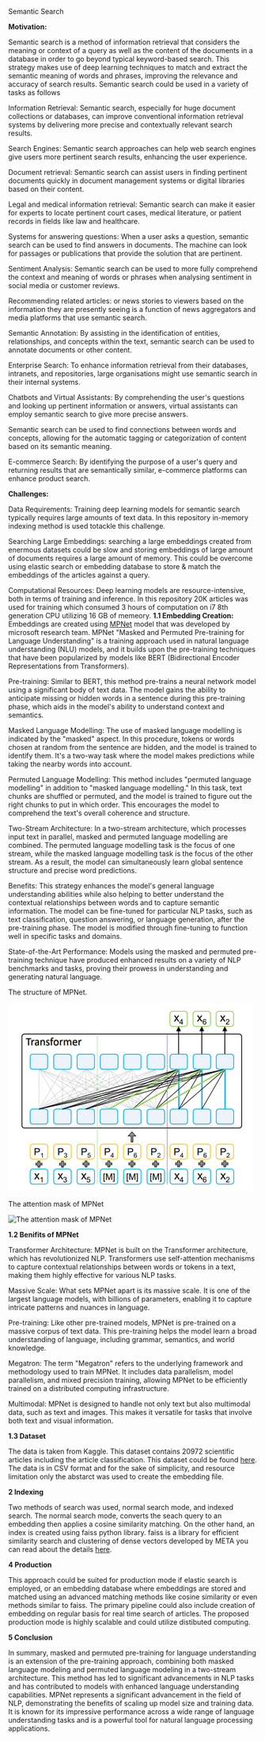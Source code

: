 Semantic Search 

**Motivation:**

Semantic search is a method of information retrieval that considers the meaning or context of a query as well as the content of the documents in a database in order to go beyond typical keyword-based search. 
This strategy makes use of deep learning techniques to match and extract the semantic meaning of words and phrases, improving the relevance and accuracy of search results. Semantic search could be used in a variety of tasks as follows


Information Retrieval: Semantic search, especially for huge document collections or databases, can improve conventional information retrieval systems by delivering more precise and contextually relevant search results.

Search Engines: Semantic search approaches can help web search engines give users more pertinent search results, enhancing the user experience.

Document retrieval: Semantic search can assist users in finding pertinent documents quickly in document management systems or digital libraries based on their content.

Legal and medical information retrieval: Semantic search can make it easier for experts to locate pertinent court cases, medical literature, or patient records in fields like law and healthcare.

Systems for answering questions: When a user asks a question, semantic search can be used to find answers in documents. The machine can look for passages or publications that provide the solution that are pertinent.

Sentiment Analysis: Semantic search can be used to more fully comprehend the context and meaning of words or phrases when analysing sentiment in social media or customer reviews.

Recommending related articles: or news stories to viewers based on the information they are presently seeing is a function of news aggregators and media platforms that use semantic search.

Semantic Annotation: By assisting in the identification of entities, relationships, and concepts within the text, semantic search can be used to annotate documents or other content.

Enterprise Search: To enhance information retrieval from their databases, intranets, and repositories, large organisations might use semantic search in their internal systems.

Chatbots and Virtual Assistants: By comprehending the user's questions and looking up pertinent information or answers, virtual assistants can employ semantic search to give more precise answers.

Semantic search can be used to find connections between words and concepts, allowing for the automatic tagging or categorization of content based on its semantic meaning.

E-commerce Search: By identifying the purpose of a user's query and returning results that are semantically similar, e-commerce platforms can enhance product search.

**Challenges:**

Data Requirements: Training deep learning models for semantic search typically requires large amounts of text data. In this repository in-memory indexing method is used totackle this challenge.

Searching Large Embeddings: searching a large embeddings created from enermous datasets could be slow and storing embeddings of large amount of documents requires a large amount of memory. 
This could be overcome using elastic search or embedding database to store & match the embeddings of the articles against a query.

Computational Resources: Deep learning models are resource-intensive, both in terms of training and inference. In this repository 20K articles was used for training which consumed 3 hours of computation on i7 8th generation CPU utilizing 16 GB of memeory.
**1.1 Embedding Creation:** 
Embeddings are created using [MPNet](https://www.microsoft.com/en-us/research/wp-content/uploads/2020/11/NIPS_MPNet.pdf "MPNet") model that was developed by microsoft research team. 
MPNet "Masked and Permuted Pre-training for Language Understanding" is a training approach used in natural language understanding (NLU) models, and it builds upon the pre-training techniques that have been popularized by models like BERT (Bidirectional Encoder Representations from Transformers).

Pre-training: Similar to BERT, this method pre-trains a neural network model using a significant body of text data. The model gains the ability to anticipate missing or hidden words in a sentence during this pre-training phase, which aids in the model's ability to understand context and semantics.

Masked Language Modelling: The use of masked language modelling is indicated by the "masked" aspect. In this procedure, tokens or words chosen at random from the sentence are hidden, and the model is trained to identify them. It's a two-way task where the model makes predictions while taking the nearby words into account.

Permuted Language Modelling: This method includes "permuted language modelling" in addition to "masked language modelling." In this task, text chunks are shuffled or permuted, and the model is trained to figure out the right chunks to put in which order. This encourages the model to comprehend the text's overall coherence and structure.

Two-Stream Architecture: In a two-stream architecture, which processes input text in parallel, masked and permuted language modelling are combined. The permuted language modelling task is the focus of one stream, while the masked language modelling task is the focus of the other stream. As a result, the model can simultaneously learn global sentence structure and precise word predictions.

Benefits: This strategy enhances the model's general language understanding abilities while also helping to better understand the contextual relationships between words and to capture semantic information.
The model can be fine-tuned for particular NLP tasks, such as text classification, question answering, or language generation, after the pre-training phase. The model is modified through fine-tuning to function well in specific tasks and domains.

State-of-the-Art Performance: Models using the masked and permuted pre-training technique have produced enhanced results on a variety of NLP benchmarks and tasks, proving their prowess in understanding and generating natural language.

The structure of MPNet.

![The structure of MPNet.](image_01.png)

The attention mask of MPNet

![The attention mask of MPNet](images/002.png "The attention mask of MPNet")

**1.2 Benifits of MPNet**

Transformer Architecture: MPNet is built on the Transformer architecture, which has revolutionized NLP. Transformers use self-attention mechanisms to capture contextual relationships between words or tokens in a text, making them highly effective for various NLP tasks.

Massive Scale: What sets MPNet apart is its massive scale. It is one of the largest language models, with billions of parameters, enabling it to capture intricate patterns and nuances in language.

Pre-training: Like other pre-trained models, MPNet is pre-trained on a massive corpus of text data. This pre-training helps the model learn a broad understanding of language, including grammar, semantics, and world knowledge.

Megatron: The term "Megatron" refers to the underlying framework and methodology used to train MPNet. It includes data parallelism, model parallelism, and mixed precision training, allowing MPNet to be efficiently trained on a distributed computing infrastructure.

Multimodal: MPNet is designed to handle not only text but also multimodal data, such as text and images. This makes it versatile for tasks that involve both text and visual information.

**1.3 Dataset**

The data is taken from Kaggle. This dataset contains 20972 scientific articles including the article classification. This dataset could be found [here](https://www.kaggle.com/code/kerneler/starter-research-articles-dataset-3b827060-9/input).
The data is in CSV format and for the sake of simplicity, and resource limitation only the abstarct was used to create the embedding file.

**2 Indexing**

Two methods of search was used, normal search mode, and indexed search. The normal search mode, converts the seach query to an embedding then applies a cosine similarity matching. On the other hand, an index is created using faiss python library.
faiss is a library for efficient similarity search and clustering of dense vectors developed by META you can read about the details [here](https://github.com/facebookresearch/faiss).

**4 Production**

This approach could be suited for production mode if elastic search is employed, or an embedding database where embeddings are stored and matched using an advanced matching methods like cosine similarity or even methods similar to faiss.
The primary pipeline could also include creation of embedding on regular basis for real time search of articles. The proposed production mode is highly scalable and could utilize distibuted computing.

**5 Conclusion**

In summary, masked and permuted pre-training for language understanding is an extension of the pre-training approach, combining both masked language modeling and permuted language modeling in a two-stream architecture. This method has led to significant advancements in NLP tasks and has contributed to models with enhanced language understanding capabilities.
MPNet represents a significant advancement in the field of NLP, demonstrating the benefits of scaling up model size and training data. It is known for its impressive performance across a wide range of language understanding tasks and is a powerful tool for natural language processing applications.
